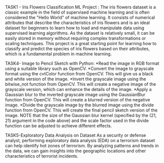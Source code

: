 TASK1 - Iris Flowers Classification ML Project :
The iris flowers dataset is a classic example in the field of supervised machine learning and is often considered the "Hello World" of machine learning. It consists of numerical attributes that describe the characteristics of iris flowers and is an ideal dataset for beginners to learn how to load and manipulate data using supervised learning algorithms. As the dataset is relatively small, it can be easily stored in memory without requiring complex transformations or scaling techniques. This project is a great starting point for learning how to classify and predict the species of iris flowers based on their attributes, which is a fundamental problem in machine learning.

TASK4- Image to Pencil Sketch with Python:
*Read the image in RGB format using a suitable library such as OpenCV.
*Convert the image to grayscale format using the cvtColor function from OpenCV. This will give us a black and white version of the image.
*Invert the grayscale image using the bitwise_not function from OpenCV. This will create a negative image of the grayscale version, which can enhance the details of the image.
*Apply a Gaussian blur to the inverted grayscale image using the GaussianBlur function from OpenCV. This will create a blurred version of the negative image.
*Divide the grayscale image by the blurred image using the divide function from OpenCV. This will create the final pencil sketch version of the image.
NOTE that the size of the Gaussian blur kernel (specified by the (21, 21) argument in the code above) and the scale factor used in the divide function can be adjusted to achieve different effects.

TASK5-Exploratory Data Analysis on Dataset
As a security or defense analyst, performing exploratory data analysis (EDA) on a terrorism dataset can help identify hot zones of terrorism. By analyzing patterns and trends in the data, we can gain insights into the geographic locations and other characteristics of terrorist incidents.

